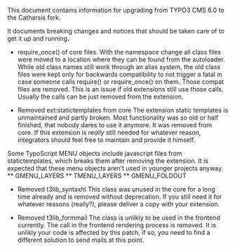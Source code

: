 This document contains information for upgrading from
TYPO3 CMS 6.0 to the Catharsis fork.

It documents breaking changes and notices that should
be taken care of to get it up and running.


* require_once() of core files.
With the namespace change all class files were moved to a
location where they can be found from the autoloader. While
old class names still work through an alias system, the
old class files were kept only for backwards compatibility to
not trigger a fatal in case someone calls require() or
require_once() on them. Those compat files are removed. This
is an issue if old extensions still use those calls. Usually
the calls can be just removed from the extension.


* Removed ext:statictemplates from core
The extension static templates is unmaintained and partly broken.
Most functionality was so old or half finished, that nobody
dares to use it anymore. It was removed from core.
If this extension is *really* still needed for whatever reason,
integrators should feel free to maintain and provide it himself.

Some TypoScript MENU objects include javascript files from
statictemplates, which breaks them after removing the extension.
It is expected that these menu objects aren't used in younger
projects anyway.
** GMENU_LAYERS
** TMENU_LAYERS
** GMENU_FOLDOUT


* Removed t3lib_syntaxhl
This class was unused in the core for a long time already and
is removed without deprecation. If you still need it for
whatever reasons (really?), please deliver a copy with
your extension.


* Removed t3lib_formmail
The class is unlikly to be used in the frontend currently. The
call in the frontend rendering process is removed. It is unlikly
your code is affected by this patch, if so, you need to find
a different solution to send mails at this point.


